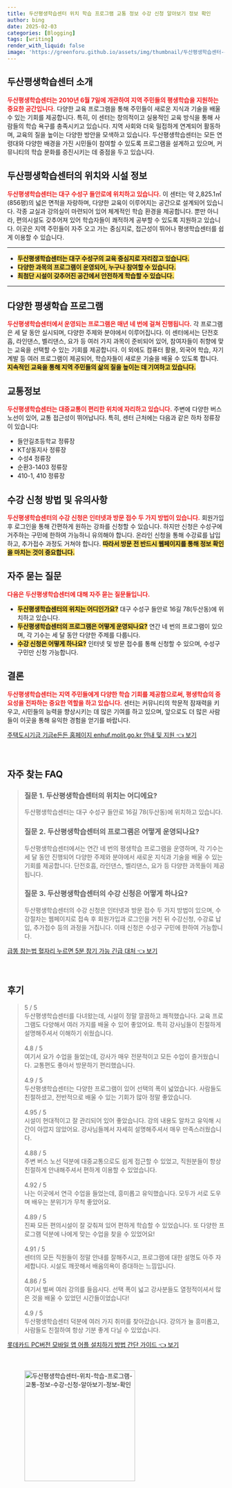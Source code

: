 ```yaml
---
title: 두산평생학습센터 위치 학습 프로그램 교통 정보 수강 신청 알아보기 정보 확인
author: bing
date: 2025-02-03
categories: [Blogging]
tags: [writing]
render_with_liquid: false
image: 'https://greenforu.github.io/assets/img/thumbnail/두산평생학습센터-위치-학습-프로그램-교통-정보-수강-신청-알아보기-정보-확인.webp'
---
```



<h2 id='두산평생학습센터소개'>두산평생학습센터 소개</h2>

<p><b><span style="color: #ee2323;">두산평생학습센터는 2010년 6월 7일에 개관하여 지역 주민들의 평생학습을 지원하는 중요한 공간입니다.</span></b> 다양한 교육 프로그램을 통해 주민들이 새로운 지식과 기술을 배울 수 있는 기회를 제공합니다. 특히, 이 센터는 창의적이고 실용적인 교육 방식을 통해 사람들의 학습 욕구를 충족시키고 있습니다. 지역 사회와 더욱 밀접하게 연계되어 활동하며, 교육의 질을 높이는 다양한 방안을 모색하고 있습니다. 두산평생학습센터는 모든 연령대와 다양한 배경을 가진 시민들이 참여할 수 있도록 프로그램을 설계하고 있으며, 커뮤니티의 학습 문화를 증진시키는 데 중점을 두고 있습니다.</p>

<h2 id='센터위치와시설'>두산평생학습센터의 위치와 시설 정보</h2>

<p><b><span style="color: #ee2323;">두산평생학습센터는 대구 수성구 들안로에 위치하고 있습니다.</span></b> 이 센터는 약 2,825.1㎡(856평)의 넓은 면적을 자랑하며, 다양한 교육이 이루어지는 공간으로 설계되어 있습니다. 각종 교실과 강의실이 마련되어 있어 체계적인 학습 환경을 제공합니다. 뿐만 아니라, 편의시설도 갖추어져 있어 학습자들이 쾌적하게 공부할 수 있도록 지원하고 있습니다. 이곳은 지역 주민들이 자주 오고 가는 중심지로, 접근성이 뛰어나 평생학습센터를 쉽게 이용할 수 있습니다.</p>

<hr />

<ul>
    <li><b><span style="background-color: #ffe066;">두산평생학습센터는 대구 수성구의 교육 중심지로 자리잡고 있습니다.</span></b></li>
    <li><b><span style="background-color: #ffe066;">다양한 과목의 프로그램이 운영되어, 누구나 참여할 수 있습니다.</span></b></li>
    <li><b><span style="background-color: #ffe066;">최첨단 시설이 갖추어진 공간에서 안전하게 학습할 수 있습니다.</span></b></li>
</ul>

<hr />

<h2 id='다양한학습프로그램'>다양한 평생학습 프로그램</h2>

<p><b><span style="color: #ee2323;">두산평생학습센터에서 운영되는 프로그램은 매년 네 번에 걸쳐 진행됩니다.</span></b> 각 프로그램은 세 달 동안 실시되며, 다양한 주제와 분야에서 이루어집니다. 이 센터에서는 단전호흡, 라인댄스, 벨리댄스, 요가 등 여러 가지 과목이 준비되어 있어, 참여자들이 취향에 맞는 교육을 선택할 수 있는 기회를 제공합니다. 이 외에도 컴퓨터 활용, 외국어 학습, 자기계발 등 여러 프로그램이 제공되어, 학습자들이 새로운 기술을 배울 수 있도록 합니다. <b><span style="background-color: #ffe066;">지속적인 교육을 통해 지역 주민들의 삶의 질을 높이는 데 기여하고 있습니다.</span></b></p>

<h2 id='교통정보'>교통정보</h2>

<p><b><span style="color: #ee2323;">두산평생학습센터는 대중교통이 편리한 위치에 자리하고 있습니다.</span></b> 주변에 다양한 버스 노선이 있어, 교통 접근성이 뛰어납니다. 특히, 센터 근처에는 다음과 같은 하차 정류장이 있습니다:</p>

<ul>
    <li>들안길초등학교 정류장</li>
    <li>KT상동지사 정류장</li>
    <li>수성4 정류장</li>
    <li>순환3-1403 정류장</li>
    <li>410-1, 410 정류장</li>
</ul>

<h2 id='수강신청방법'>수강 신청 방법 및 유의사항</h2>

<p><b><span style="color: #ee2323;">두산평생학습센터의 수강 신청은 인터넷과 방문 접수 두 가지 방법이 있습니다.</span></b> 회원가입 후 로그인을 통해 간편하게 원하는 강좌를 신청할 수 있습니다. 하지만 신청은 수성구에 거주하는 구민에 한하여 가능하니 유의해야 합니다. 온라인 신청을 통해 수강료를 납입하고, 추가접수 과정도 거쳐야 합니다. <b><span style="background-color: #ffe066;">따라서 방문 전 반드시 웹페이지를 통해 정보 확인을 마치는 것이 중요합니다.</span></b></p>

<h2 id='자주묻는질문'>자주 묻는 질문</h2>

<p><b><span style="color: #ee2323;">다음은 두산평생학습센터에 대해 자주 묻는 질문들입니다.</span></b></p>

<ul>
    <li><b><span style="background-color: #ffe066;">두산평생학습센터의 위치는 어디인가요?</span></b> 대구 수성구 들안로 16길 78(두산동)에 위치하고 있습니다.</li>
    <li><b><span style="background-color: #ffe066;">두산평생학습센터의 프로그램은 어떻게 운영되나요?</span></b> 연간 네 번의 프로그램이 있으며, 각 기수는 세 달 동안 다양한 주제를 다룹니다.</li>
    <li><b><span style="background-color: #ffe066;">수강 신청은 어떻게 하나요?</span></b> 인터넷 및 방문 접수를 통해 신청할 수 있으며, 수성구 구민만 신청 가능합니다.</li>
</ul>

<h2 id='마무리'>결론</h2>

<p><b><span style="color: #ee2323;">두산평생학습센터는 지역 주민들에게 다양한 학습 기회를 제공함으로써, 평생학습의 중요성을 전파하는 중요한 역할을 하고 있습니다.</span></b> 센터는 커뮤니티의 학문적 잠재력을 키우고, 시민들의 능력을 향상시키는 데 많은 기여를 하고 있으며, 앞으로도 더 많은 사람들이 이곳을 통해 유익한 경험을 얻기를 바랍니다.</p>


<p><a class="click-button" title="주택도시기금 기금e든든 홈페이지 enhuf.molit.go.kr 안내 및 지원" href="https://greenforu.github.io/posts/%EC%A3%BC%ED%83%9D%EB%8F%84%EC%8B%9C%EA%B8%B0%EA%B8%88-%EA%B8%B0%EA%B8%88e%EB%93%A0%EB%93%A0-%ED%99%88%ED%8E%98%EC%9D%B4%EC%A7%80-enhuf.molit.go.kr-%EC%95%88%EB%82%B4-%EB%B0%8F-%EC%A7%80%EC%9B%90/" rel="dofollow">주택도시기금 기금e든든 홈페이지 enhuf.molit.go.kr 안내 및 지원 👈 보기</a></p><br>
<h2 id='자주_찾는_FAQ'>자주 찾는 FAQ</h2>
<div itemscope="" itemtype="https://schema.org/FAQPage"> 
<blockquote> 
<div itemscope="" itemprop="mainEntity" itemtype="https://schema.org/Question"> 
<h3 itemprop="name">질문 1. 두산평생학습센터의 위치는 어디에요?</h3> 
<div itemscope="" itemprop="acceptedAnswer" itemtype="https://schema.org/Answer"> 
<span itemprop="text"> 
<p>두산평생학습센터는 대구 수성구 들안로 16길 78(두산동)에 위치하고 있습니다.</p> 
</span> 
</div> 
</div> 
<div itemscope="" itemprop="mainEntity" itemtype="https://schema.org/Question"> 
<h3 itemprop="name">질문 2. 두산평생학습센터의 프로그램은 어떻게 운영되나요?</h3> 
<div itemscope="" itemprop="acceptedAnswer" itemtype="https://schema.org/Answer"> 
<span itemprop="text"> 
<p>두산평생학습센터에서는 연간 네 번의 평생학습 프로그램을 운영하며, 각 기수는 세 달 동안 진행되어 다양한 주제와 분야에서 새로운 지식과 기술을 배울 수 있는 기회를 제공합니다. 단전호흡, 라인댄스, 벨리댄스, 요가 등 다양한 과목들이 제공됩니다.</p> 
</span> 
</div> 
</div> 
<div itemscope="" itemprop="mainEntity" itemtype="https://schema.org/Question"> 
<h3 itemprop="name">질문 3. 두산평생학습센터의 수강 신청은 어떻게 하나요?</h3> 
<div itemscope="" itemprop="acceptedAnswer" itemtype="https://schema.org/Answer"> 
<span itemprop="text"> 
<p>두산평생학습센터의 수강 신청은 인터넷과 방문 접수 두 가지 방법이 있으며, 수강절차는 웹페이지로 접속 후 회원가입과 로그인을 거친 뒤 수강신청, 수강료 납입, 추가접수 등의 과정을 거칩니다. 이때 신청은 수성구 구민에 한하여 가능합니다.</p> 
</span> 
</div> 
</div> 
</blockquote> 
</div>
<p><a class="click-button" title="급똥 참는법 혈자리 누르면 5분 참기 가능 긴급 대처" href="https://greenforu.github.io/posts/%EA%B8%89%EB%98%A5-%EC%B0%B8%EB%8A%94%EB%B2%95-%ED%98%88%EC%9E%90%EB%A6%AC-%EB%88%84%EB%A5%B4%EB%A9%B4-5%EB%B6%84-%EC%B0%B8%EA%B8%B0-%EA%B0%80%EB%8A%A5-%EA%B8%B4%EA%B8%89-%EB%8C%80%EC%B2%98/" rel="dofollow">급똥 참는법 혈자리 누르면 5분 참기 가능 긴급 대처 👈 보기</a></p><br>
<h2 id='후기'>후기</h2>
<div itemscope itemtype="https://schema.org/Product">
  <blockquote>
  <div itemprop="review" itemscope itemtype="https://schema.org/Review">
      <div itemprop="reviewRating" itemscope itemtype="https://schema.org/Rating"> <span itemprop="ratingValue">5</span> / <span itemprop="bestRating">5</span> </div>
      <span itemprop="reviewBody">두산평생학습센터를 다녀왔는데, 시설이 정말 깔끔하고 쾌적했습니다. 교육 프로그램도 다양해서 여러 가지를 배울 수 있어 좋았어요. 특히 강사님들이 친절하게 설명해주셔서 이해하기 쉬웠습니다.</span>
  </div>
  <br>
  <div itemprop="review" itemscope itemtype="https://schema.org/Review">
      <div itemprop="reviewRating" itemscope itemtype="https://schema.org/Rating"> <span itemprop="ratingValue">4.8</span> / <span itemprop="bestRating">5</span> </div>
      <span itemprop="reviewBody">여기서 요가 수업을 들었는데, 강사가 매우 전문적이고 모든 수업이 즐거웠습니다. 교통편도 좋아서 방문하기 편리했습니다.</span>
  </div>
  <br>
  <div itemprop="review" itemscope itemtype="https://schema.org/Review">
      <div itemprop="reviewRating" itemscope itemtype="https://schema.org/Rating"> <span itemprop="ratingValue">4.9</span> / <span itemprop="bestRating">5</span> </div>
      <span itemprop="reviewBody">두산평생학습센터는 다양한 프로그램이 있어 선택의 폭이 넓었습니다. 사람들도 친절하셨고, 전반적으로 배울 수 있는 기회가 많아 정말 좋았습니다.</span>
  </div>
  <br>
  <div itemprop="review" itemscope itemtype="https://schema.org/Review">
      <div itemprop="reviewRating" itemscope itemtype="https://schema.org/Rating"> <span itemprop="ratingValue">4.95</span> / <span itemprop="bestRating">5</span> </div>
      <span itemprop="reviewBody">시설이 현대적이고 잘 관리되어 있어 좋았습니다. 강의 내용도 알차고 유익해 시간이 아깝지 않았어요. 강사님들께서 자세히 설명해주셔서 매우 만족스러웠습니다.</span>
  </div>
  <br>
  <div itemprop="review" itemscope itemtype="https://schema.org/Review">
      <div itemprop="reviewRating" itemscope itemtype="https://schema.org/Rating"> <span itemprop="ratingValue">4.88</span> / <span itemprop="bestRating">5</span> </div>
      <span itemprop="reviewBody">주변 버스 노선 덕분에 대중교통으로도 쉽게 접근할 수 있었고, 직원분들이 항상 친절하게 안내해주셔서 편하게 이용할 수 있었습니다.</span>
  </div>
  <br>
  <div itemprop="review" itemscope itemtype="https://schema.org/Review">
      <div itemprop="reviewRating" itemscope itemtype="https://schema.org/Rating"> <span itemprop="ratingValue">4.92</span> / <span itemprop="bestRating">5</span> </div>
      <span itemprop="reviewBody">나는 이곳에서 연극 수업을 들었는데, 흥미롭고 유익했습니다. 모두가 서로 도우며 배우는 분위기가 무척 좋았어요.</span>
  </div>
  <br>
  <div itemprop="review" itemscope itemtype="https://schema.org/Review">
      <div itemprop="reviewRating" itemscope itemtype="https://schema.org/Rating"> <span itemprop="ratingValue">4.89</span> / <span itemprop="bestRating">5</span> </div>
      <span itemprop="reviewBody">진짜 모든 편의시설이 잘 갖춰져 있어 편하게 학습할 수 있었습니다. 또 다양한 프로그램 덕분에 나에게 맞는 수업을 찾을 수 있었어요!</span>
  </div>
  <br>
  <div itemprop="review" itemscope itemtype="https://schema.org/Review">
      <div itemprop="reviewRating" itemscope itemtype="https://schema.org/Rating"> <span itemprop="ratingValue">4.91</span> / <span itemprop="bestRating">5</span> </div>
      <span itemprop="reviewBody">센터의 모든 직원들이 정말 안내를 잘해주시고, 프로그램에 대한 설명도 아주 자세합니다. 시설도 깨끗해서 배움의욕이 증대하는 느낌입니다.</span>
  </div>
  <br>
  <div itemprop="review" itemscope itemtype="https://schema.org/Review">
      <div itemprop="reviewRating" itemscope itemtype="https://schema.org/Rating"> <span itemprop="ratingValue">4.86</span> / <span itemprop="bestRating">5</span> </div>
      <span itemprop="reviewBody">여기서 벌써 여러 강의를 들읍시다. 선택 폭이 넓고 강사분들도 열정적이셔서 많은 것을 배울 수 있었던 시간들이었습니다!</span>
  </div>
  <br>
  <div itemprop="review" itemscope itemtype="https://schema.org/Review">
      <div itemprop="reviewRating" itemscope itemtype="https://schema.org/Rating"> <span itemprop="ratingValue">4.9</span> / <span itemprop="bestRating">5</span> </div>
      <span itemprop="reviewBody">두산평생학습센터 덕분에 여러 가지 취미를 찾아갔습니다. 강의가 늘 흥미롭고, 사람들도 친절하여 항상 기분 좋게 다닐 수 있었습니다.</span>
  </div>
  </blockquote>
</div>
<p><a class="click-button" title="롯데카드 PC버전 모바일 앱 어플 설치하기 방법 간단 가이드" href="https://greenforu.github.io/posts/%EB%A1%AF%EB%8D%B0%EC%B9%B4%EB%93%9C-PC%EB%B2%84%EC%A0%84-%EB%AA%A8%EB%B0%94%EC%9D%BC-%EC%95%B1-%EC%96%B4%ED%94%8C-%EC%84%A4%EC%B9%98%ED%95%98%EA%B8%B0-%EB%B0%A9%EB%B2%95-%EA%B0%84%EB%8B%A8-%EA%B0%80%EC%9D%B4%EB%93%9C/" rel="dofollow">롯데카드 PC버전 모바일 앱 어플 설치하기 방법 간단 가이드 👈 보기</a></p><br>
<figure class="image"><img src="https://greenforu.github.io/assets/img/thumbnail/두산평생학습센터-위치-학습-프로그램-교통-정보-수강-신청-알아보기-정보-확인.webp" alt="두산평생학습센터-위치-학습-프로그램-교통-정보-수강-신청-알아보기-정보-확인" width="256" height="256"></figure>